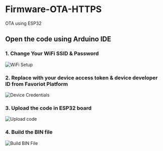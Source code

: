 # Firmware-OTA-HTTPS  
OTA using ESP32  

## Open the code using Arduino IDE  

### 1. Change Your WiFi SSID & Password  

![WiFi Setup](https://github.com/user-attachments/assets/2131c380-01d9-420c-adcf-582afe7eeb31)  

### 2. Replace with your device access token & device developer ID from Favoriot Platform  

![Device Credentials](https://github.com/user-attachments/assets/a5005c2f-c49a-44c5-b0f4-c808c1c7e0ed)  

### 3. Upload the code in ESP32 board  

![Upload code](https://github.com/user-attachments/assets/a0033197-b2eb-4ea5-b669-3bf8a6ddd9c6)

### 4. Build the BIN file  

![Build BIN File](https://github.com/user-attachments/assets/1cdf4fb4-4c07-4601-9676-4a7edbe03f98)  
